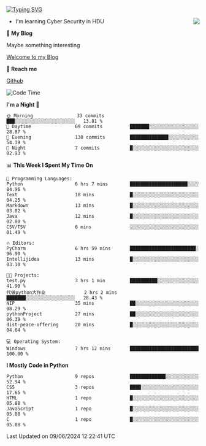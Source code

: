 [![Typing SVG](https://readme-typing-svg.herokuapp.com?font=Fira+Code&pause=1000&random=false&width=450&height=60&lines=Hello+%F0%9F%91%8B%F0%9F%8F%BB;I'm+JBNRZ)](https://git.io/typing-svg)

<a href="#">
  <img align="right" src="https://github-readme-stats.vercel.app/api?username=JBNRZ&show_icons=true&bg_color=15,f2f7fd,E0EAFC" />
</a>

- I'm learning Cyber Security in HDU

 **🌱 My Blog**

Maybe something interesting

[Welcome to my Blog](https://jbnrz.com.cn/)

 **💬 Reach me** 

[Github](https://github.com/JBNRZ)


<!--START_SECTION:waka-->
![Code Time](http://img.shields.io/badge/Code%20Time-530%20hrs%206%20mins-blue)

**I'm a Night 🦉** 

```text
🌞 Morning                33 commits          ███░░░░░░░░░░░░░░░░░░░░░░   13.81 % 
🌆 Daytime                69 commits          ███████░░░░░░░░░░░░░░░░░░   28.87 % 
🌃 Evening                130 commits         ██████████████░░░░░░░░░░░   54.39 % 
🌙 Night                  7 commits           █░░░░░░░░░░░░░░░░░░░░░░░░   02.93 % 
```


📊 **This Week I Spent My Time On** 

```text
💬 Programming Languages: 
Python                   6 hrs 7 mins        █████████████████████░░░░   84.96 % 
Text                     18 mins             █░░░░░░░░░░░░░░░░░░░░░░░░   04.25 % 
Markdown                 13 mins             █░░░░░░░░░░░░░░░░░░░░░░░░   03.02 % 
Java                     12 mins             █░░░░░░░░░░░░░░░░░░░░░░░░   02.80 % 
CSV/TSV                  6 mins              ░░░░░░░░░░░░░░░░░░░░░░░░░   01.49 % 

🔥 Editors: 
PyCharm                  6 hrs 59 mins       ████████████████████████░   96.90 % 
Intellijidea             13 mins             █░░░░░░░░░░░░░░░░░░░░░░░░   03.10 % 

🐱‍💻 Projects: 
test.py                  3 hrs 1 min         ██████████░░░░░░░░░░░░░░░   41.90 % 
代做python大作业              2 hrs 2 mins        ███████░░░░░░░░░░░░░░░░░░   28.43 % 
NIP                      35 mins             ██░░░░░░░░░░░░░░░░░░░░░░░   08.29 % 
pythonProject            27 mins             ██░░░░░░░░░░░░░░░░░░░░░░░   06.39 % 
dist-peace-offering      20 mins             █░░░░░░░░░░░░░░░░░░░░░░░░   04.64 % 

💻 Operating System: 
Windows                  7 hrs 12 mins       █████████████████████████   100.00 % 
```

**I Mostly Code in Python** 

```text
Python                   9 repos             █████████████░░░░░░░░░░░░   52.94 % 
CSS                      3 repos             ████░░░░░░░░░░░░░░░░░░░░░   17.65 % 
HTML                     1 repo              █░░░░░░░░░░░░░░░░░░░░░░░░   05.88 % 
JavaScript               1 repo              █░░░░░░░░░░░░░░░░░░░░░░░░   05.88 % 
C                        1 repo              █░░░░░░░░░░░░░░░░░░░░░░░░   05.88 % 
```




 Last Updated on 09/06/2024 12:22:41 UTC
<!--END_SECTION:waka-->
